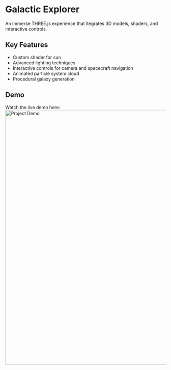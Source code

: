 # Galactic Explorer

An immerse THREE.js experience that itegrates 3D models, shaders, and interactive controls. 

## Key Features

- Custom shader for sun
- Advanced lighting techniques 
- Interactive controls for camera and spacecraft navigation
- Animated particle system cloud
- Procedural galaxy generation

## Demo
Watch the live demo here:
<a href="https://www.youtube.com/watch?v=PbjOScsf1BQ">
  <img src="https://img.youtube.com/vi/PbjOScsf1BQ/0.jpg" alt="Project Demo" width="800">
</a>